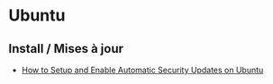 # Ubuntu

## Install / Mises à jour

* [How to Setup and Enable Automatic Security Updates on Ubuntu](https://phoenixnap.com/kb/automatic-security-updates-ubuntu)

